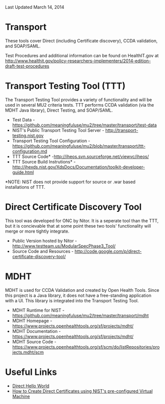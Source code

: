 Last Updated March 14, 2014

Transport
=========

These tools cover Direct (including Certificate discovery), CCDA validation,
and SOAP/SAML.

Test Procedures and additional information can be found on HealthIT.gov at
http://www.healthit.gov/policy-researchers-implementers/2014-edition-draft-test-procedures


Transport Testing Tool (TTT)
============================

The Transport Testing Tool provides a variety of functionality and will be used
in several MU2 criteria tests.  TTT performs CCDA validation
(via the MDHT Java library), Direct Testing, and SOAP/SAML.

+ Test Data  - https://github.com/meaningfuluse/mu2/tree/master/transport/test-data
+ NIST's Public Transport Testing Tool Server - http://transport-testing.nist.gov  
+ Transport Testing Tool Configuration - https://github.com/meaningfuluse/mu2/blob/master/transport/ttt-configuration.md
+ TTT Source Code* -http://iheos.svn.sourceforge.net/viewvc/iheos/
+ TTT Source Build Instrutions* - http://ihexds.nist.gov/XdsDocs/Documentation/toolkit-developer-guide.html

*NOTE: NIST does not provide support for source or .war based installations of TTT.

Direct Certificate Discovery Tool
==================================

This tool was developed for ONC by Nitor.  It is a seperate tool than the TTT,
but it is concievable that at some point these two tools' functionality will merge
or more tightly integrate.

+ Public Version hosted by Nitor -  http://www.testteam.us/ModularSpecPhase3_Tool/
+ Source Code and Resources - http://code.google.com/p/direct-certificate-discovery-tool/


MDHT
====

MDHT is used for CCDA Validation and created by Open Health Tools. Since this
project is a Java library, it does not have a free-standing application with a
UI.  This library is integrated into the Transport Testing Tool.

+ MDHT Runtime for NIST - https://github.com/meaningfuluse/mu2/tree/master/transport/mdht
+ MDHT Homepage - https://www.projects.openhealthtools.org/sf/projects/mdht/
+ MDHT Documentation - https://www.projects.openhealthtools.org/sf/projects/mdht/
+ MDHT Source Code - https://www.projects.openhealthtools.org/sf/scm/do/listRepositories/projects.mdht/scm


Useful Links
============

+ [Direct Hello World](https://github.com/meaningfuluse/mu2/blob/master/transport/direct-hello-world.md)
+ [How to Create Direct Certificates using NIST's pre-configured Virtual Machine](https://github.com/meaningfuluse/mu2/blob/master/transport/creating-direct-certificates-using-vmware.md)
